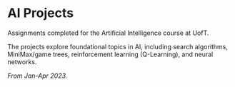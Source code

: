 # AI Projects

Assignments completed for the Artificial Intelligence course at UofT. 

The projects explore foundational topics in AI, including search algorithms, MiniMax/game trees, reinforcement learning (Q-Learning), and neural networks.

_From Jan-Apr 2023._
